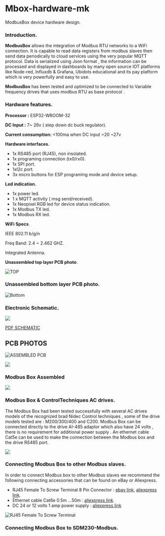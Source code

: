 # Mbox-hardware-mk
ModbusBox device hardware design.

### Introduction.

**ModbusBox**    allows the integration of Modbus RTU networks to a WiFi connection. It is capable to  read data registers  from modbus slaves  then send data periodically  to cloud services using the very popular MQTT protocol. Data is serialized  using  Json format , the information can be processed and displayed in dashboards  by many open source IOT platforms like Node-red, Influxdb & Grafana,  Ubidots educational and  its pay platform which is very powerfully and easy to use. 

**ModbusBox**  has been tested and optimized to be connected to  Variable frequency drives that uses  modbus RTU as base protocol .

### Hardware features.

**Processor :** ESP32-WROOM-32 

**DC Input :** 7~ 26v ( step down dc buck regulator).

**Current consumption:** <100ma when DC input =20 ~27v

**Hardware interfaces.**

- 1x RS485 port (RJ45), non insolated.
- 1x programing connection (tx0/rx0).
- 1x SPI port.
- 1xI2c port.
- 3x micro buttons for ESP programing mode and device setup.

**Led indication.**

- 1x power led.
- 1 x MQTT activity ( msg send/received).
- 1x  Neopixel  RGB  led for device status indication.
- 1x Modbus TX led.
- 1x Modbus RX led.

**WiFi Specs**.

IEEE 802.11 b/g/n

Freq Band: 2.4 ~ 2.462 GHZ.

Integrated Antenna.

**Unassembled top layer  PCB photo**.

![TOP](https://github.com/iotbits-llc/mbox-hardware-mk/blob/master/images/tpcb1.jpg)



### Unassembled bottom  layer  PCB photo.



![Bottom](https://github.com/iotbits-llc/mbox-hardware-mk/blob/master/images/bpcb1.jpg)



### Electronic Schematic.

![](https://github.com/iotbits-llc/mbox-hardware-mk/blob/master/images/mboxschematic.jpg)

[PDF SCHEMATIC](https://github.com/iotbits-llc/mbox-hardware-mk/blob/master/docs/modbusbox.pdf)

## PCB PHOTOS 

![ASSEMBLED PCB](https://github.com/iotbits-llc/mbox-hardware-mk/blob/master/images/mbx2.jpg)

![](https://github.com/iotbits-llc/mbox-hardware-mk/blob/master/images/mbx3.jpg)

### Modbus  Box Assembled  

![](https://github.com/iotbits-us/mbox-hardware-mk/blob/master/images/Mbox%20Connector.jpg)

###  Modbus Box & ControlTechniques AC drives.

The Modbus Box had been tested successfully  with several AC drives  models of the recognized brad Nidec Control techniques , some of the  drive models tested are : M200/300/400 and C200.  Modbus Box can be connected directly to the drive AI-485 adaptor which also have 24 volts , there is no requirement for additional power supply . An ethernet cable Cat5e  can be used to  make the connection  between the Modbus box and the drive RS485 port.

![](https://github.com/iotbits-us/mbox-hardware-mk/blob/master/images/Mbox-CT%20drives.jpg)

### Connecting Modbus Box to other Modbus slaves.

In order to connect Modbus box to other Modbus slaves we recommend the following  connecting accessories  that can be found on eBay or Aliexpress.

- RJ45 Female To Screw Terminal 8 Pin Connector :  [ebay link](https://www.ebay.com/itm/RJ45-Female-To-Screw-Terminal-8-Pin-Connector-Ethernet-Cable-Extender-Adapter/254014714403?hash=item3b2474f223:g:BGoAAOSwa6NcCMWQ), [aliexpress link](https://www.aliexpress.com/item/32999037495.html?spm=a2g0o.productlist.0.0.21a565d7lVaozt&algo_pvid=d795203f-b1a4-4b95-bd85-08aafb6c9047&algo_expid=d795203f-b1a4-4b95-bd85-08aafb6c9047-3&btsid=baff936b-99e3-4e44-be2d-e5796b4b197a&ws_ab_test=searchweb0_0%2Csearchweb201602_3%2Csearchweb201603_52).
- Ethernet cable Cat6e 0.5m ...50m : [aliexpress link](https://www.aliexpress.com/item/32694241950.html?spm=a2g0o.productlist.0.0.9092403dVuzqNC&algo_pvid=769067d0-d6fb-4676-b6cb-d6e4e51600fe&algo_expid=769067d0-d6fb-4676-b6cb-d6e4e51600fe-0&btsid=7b7bc02a-cc6a-4bed-9a7c-db1720ab03a8&ws_ab_test=searchweb0_0%2Csearchweb201602_3%2Csearchweb201603_52).
- DC 24 or 12 volts 1 amp  power supply : [aliexpress link ](https://www.aliexpress.com/item/33014882564.html?spm=a2g0o.productlist.0.0.2c112a5dqVQcpi&algo_pvid=156211e4-a33d-4b1b-8fa4-83e324b6f369&algo_expid=156211e4-a33d-4b1b-8fa4-83e324b6f369-2&btsid=9af3999f-a54b-44a6-b236-d98386595c6f&ws_ab_test=searchweb0_0%2Csearchweb201602_3%2Csearchweb201603_52)

![RJ45 Female To Screw Terminal ](https://github.com/iotbits-us/mbox-hardware-mk/blob/master/images/Modbus%20Adaptor.jpg)

### Connecting Modbus Box to SDM230-Modbus.





























 

